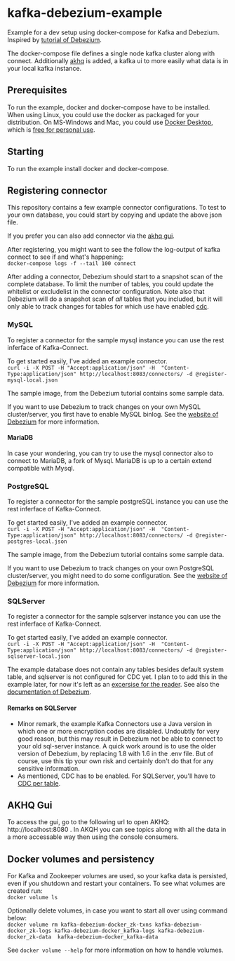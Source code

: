 # kafka-debezium-example
Example for a dev setup using docker-compose for Kafka and Debezium. Inspired by [tutorial of Debezium](https://github.com/debezium/debezium-examples/tree/main/tutorial).

The docker-compose file defines a single node kafka cluster along with connect. Additionally [akhq](https://akhq.io) is added, a kafka ui to more easily what data is in your local kafka instance.

## Prerequisites
To run the example, docker and docker-compose have to be installed. When using Linux, you could use the docker as packaged for your distribution. On MS-Windows and Mac, you could use [Docker Desktop](https://www.docker.com/products/docker-desktop), which is [free for personal use](https://www.docker.com/products/personal).

## Starting
To run the example install docker and docker-compose.

## Registering connector
This repository contains a few example connector configurations. To test to your own database, you could start by copying and update the above json file.

If you prefer you can also add connector via the [akhq gui](http://localhost:8080/ui/docker-kafka-server/connect/connect/create).

After registering, you might want to see the follow the log-output of kafka connect to see if and what's happening:  
```docker-compose logs -f --tail 100 connect```

After adding a connector, Debezium should start to a snapshot scan of the complete database. To limit the number of tables, you could update the whitelist or excludelist in the connector configuration. Note also that Debezium will do a snapshot scan of *all* tables that you included, but it will only able to track changes for tables for which use have enabled [cdc]((https://docs.microsoft.com/en-us/sql/relational-databases/track-changes/about-change-data-capture-sql-server)).

### MySQL
To register a connector for the sample mysql instance you can use the rest inferface of Kafka-Connect.

To get started easily, I've added an example connector.  
```curl -i -X POST -H "Accept:application/json" -H  "Content-Type:application/json" http://localhost:8083/connectors/ -d @register-mysql-local.json```

The sample image, from the Debezium tutorial contains some sample data.

If you want to use Debezium to track changes on your own MySQL cluster/server, you first have to enable MySQL binlog. See the [website of Debezium](https://debezium.io/documentation/reference/1.8/connectors/mysql.html#enable-mysql-binlog) for more information.

#### MariaDB
In case your wondering, you can try to use the mysql connector also to connect to MariaDB, a fork of Mysql. MariaDB is up to a certain extend compatible with Mysql.

### PostgreSQL
To register a connector for the sample postgreSQL instance you can use the rest inferface of Kafka-Connect.

To get started easily, I've added an example connector.  
```curl -i -X POST -H "Accept:application/json" -H  "Content-Type:application/json" http://localhost:8083/connectors/ -d @register-postgres-local.json```

The sample image, from the Debezium tutorial contains some sample data.

If you want to use Debezium to track changes on your own PostgreSQL cluster/server, you might need to do some configuration. See the [website of Debezium](https://debezium.io/documentation/reference/1.8/connectors/postgresql.html#setting-up-postgresql) for more information.

### SQLServer
To register a connector for the sample sqlserver instance you can use the rest inferface of Kafka-Connect.


To get started easily, I've added an example connector.  
```curl -i -X POST -H "Accept:application/json" -H  "Content-Type:application/json" http://localhost:8083/connectors/ -d @register-sqlserver-local.json```

The example database does not contain any tables besides default system table, and sqlserver is not configured for CDC yet. I plan to to add this in the example later, for now it's left as an [excersise for the reader](https://docs.microsoft.com/en-us/sql/relational-databases/track-changes/about-change-data-capture-sql-server). See also the [documentation of Debezium](https://debezium.io/documentation/reference/1.8/connectors/sqlserver.html#setting-up-sqlserver).

#### Remarks on SQLServer
* Minor remark, the example Kafka Connectors use a Java version in which one or more encryption codes are disabled. Undoubtly for very good reason, but this may result in Debezium not be able to connect to your old sql-server instance. A quick work around is to use the older version of Debezium, by replacing 1.8 with 1.6 in the .env file. But of course, use this tip your own risk and certainly don't do that for any sensitive information.
* As mentioned, CDC has to be enabled. For SQLServer, you'll have to [CDC per table](https://docs.microsoft.com/en-us/sql/relational-databases/track-changes/enable-and-disable-change-data-capture-sql-server?view=sql-server-ver15#enable-for-a-table).



## AKHQ Gui
To access the gui, go to the following url to open AKHQ: http://localhost:8080 . In AKQH you can see topics along with all the data in a more accessable way then using the console consumers.

## Docker volumes and persistency


For Kafka and Zookeeper volumes are used, so your kafka data is persisted, even if you shutdown and restart your containers. To see what volumes are created run:  
```docker volume ls```

Optionally delete volumes, in case you want to start all over using command below:  
```docker volume rm kafka-debezium-docker_zk-txns kafka-debezium-docker_zk-logs kafka-debezium-docker_kafka-logs kafka-debezium-docker_zk-data  kafka-debezium-docker_kafka-data```

See ```docker volume --help``` for more information on how to handle volumes.
